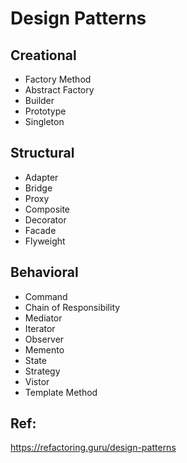 # Design Patterns
## Creational
- Factory Method
- Abstract Factory
- Builder
- Prototype
- Singleton

## Structural
- Adapter
- Bridge
- Proxy
- Composite
- Decorator
- Facade
- Flyweight

## Behavioral
- Command
- Chain of Responsibility
- Mediator
- Iterator
- Observer
- Memento
- State
- Strategy
- Vistor
- Template Method


## Ref:
https://refactoring.guru/design-patterns